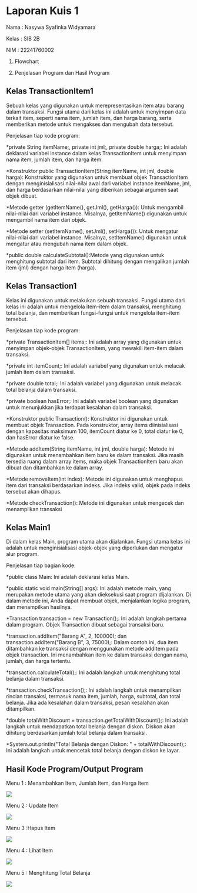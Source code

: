 # Laporan Kuis 1
Nama : Nasywa Syafinka Widyamara

Kelas : SIB 2B

NIM : 22241760002

1. Flowchart



2. Penjelasan Program dan Hasil Program
## Kelas TransactionItem1
Sebuah kelas yang digunakan untuk merepresentasikan item atau barang dalam transaksi. Fungsi utama dari kelas ini adalah untuk menyimpan data terkait item, seperti nama item, jumlah item, dan harga barang, serta memberikan metode untuk mengakses dan mengubah data tersebut.

Penjelasan tiap kode program:

*private String itemName;, private int jml;, private double harga;: Ini adalah deklarasi variabel instance dalam kelas TransactionItem untuk menyimpan nama item, jumlah item, dan harga item.

*Konstruktor public TransactionItem(String itemName, int jml, double harga): Konstruktor yang digunakan untuk membuat objek TransactionItem dengan menginisialisasi nilai-nilai awal dari variabel instance itemName, jml, dan harga berdasarkan nilai-nilai yang diberikan sebagai argumen saat objek dibuat.

*Metode getter (getItemName(), getJml(), getHarga()): Untuk mengambil nilai-nilai dari variabel instance. Misalnya, getItemName() digunakan untuk mengambil nama item dari objek.

*Metode setter (setItemName(), setJml(), setHarga()): Untuk mengatur nilai-nilai dari variabel instance. Misalnya, setItemName() digunakan untuk mengatur atau mengubah nama item dalam objek.

*public double calculateSubtotal():Metode yang digunakan untuk menghitung subtotal dari item. Subtotal dihitung dengan mengalikan jumlah item (jml) dengan harga item (harga).

## Kelas Transaction1
Kelas ini digunakan untuk melakukan sebuah transaksi. Fungsi utama dari kelas ini adalah untuk mengelola item-item dalam transaksi, menghitung total belanja, dan memberikan fungsi-fungsi untuk mengelola item-item tersebut.

Penjelasan tiap kode program:

*private TransactionItem[] items;: Ini adalah array yang digunakan untuk menyimpan objek-objek TransactionItem, yang mewakili item-item dalam transaksi.

*private int itemCount;: Ini adalah variabel yang digunakan untuk melacak jumlah item dalam transaksi.

*private double total;: Ini adalah variabel yang digunakan untuk melacak total belanja dalam transaksi.

*private boolean hasError;: Ini adalah variabel boolean yang digunakan untuk menunjukkan jika terdapat kesalahan dalam transaksi.

*Konstruktor public Transaction(): Konstruktor ini digunakan untuk membuat objek Transaction. Pada konstruktor, array items diinisialisasi dengan kapasitas maksimum 100, itemCount diatur ke 0, total diatur ke 0, dan hasError diatur ke false.

*Metode addItem(String itemName, int jml, double harga): Metode ini digunakan untuk menambahkan item baru ke dalam transaksi. Jika masih tersedia ruang dalam array items, maka objek TransactionItem baru akan dibuat dan ditambahkan ke dalam array.

*Metode removeItem(int index): Metode ini digunakan untuk menghapus item dari transaksi berdasarkan indeks. Jika indeks valid, objek pada indeks tersebut akan dihapus.

*Metode checkTransaction(): Metode ini digunakan untuk mengecek dan menampilkan transaksi

## Kelas Main1
Di dalam kelas Main, program utama akan dijalankan. Fungsi utama kelas ini adalah untuk menginisialisasi objek-objek yang diperlukan dan mengatur alur program. 

Penjelasan tiap bagian kode:

*public class Main: Ini adalah deklarasi kelas Main.

*public static void main(String[] args): Ini adalah metode main, yang merupakan metode utama yang akan dieksekusi saat program dijalankan. Di dalam metode ini, Anda dapat membuat objek, menjalankan logika program, dan menampilkan hasilnya.

*Transaction transaction = new Transaction();: Ini adalah langkah pertama dalam program. Objek Transaction dibuat sebagai transaksi baru.

*transaction.addItem("Barang A", 2, 100000); dan transaction.addItem("Barang B", 3, 75000);: Dalam contoh ini, dua item ditambahkan ke transaksi dengan menggunakan metode addItem pada objek transaction. Ini menambahkan item ke dalam transaksi dengan nama, jumlah, dan harga tertentu.

*transaction.calculateTotal();: Ini adalah langkah untuk menghitung total belanja dalam transaksi.

*transaction.checkTransaction();: Ini adalah langkah untuk menampilkan rincian transaksi, termasuk nama item, jumlah, harga, subtotal, dan total belanja. Jika ada kesalahan dalam transaksi, pesan kesalahan akan ditampilkan.

*double totalWithDiscount = transaction.getTotalWithDiscount();: Ini adalah langkah untuk mendapatkan total belanja dengan diskon. Diskon akan dihitung berdasarkan jumlah total belanja dalam transaksi.

*System.out.println("Total Belanja dengan Diskon: " + totalWithDiscount);: Ini adalah langkah untuk mencetak total belanja dengan diskon ke layar.

## Hasil Kode Program/Output Program
Menu 1 : Menambahkan Item, Jumlah Item, dan Harga Item

<img src=menu1.png>

Menu 2 : Update Item

<img src=menu2.png>

Menu 3 :Hapus Item

<img src=menu3.png>

Menu 4 : Lihat Item

<img src=menu4.png>

Menu 5 : Menghitung Total Belanja

<img src=menu5.png>
